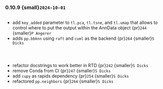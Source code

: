 ### 0.10.9 {small}`2024-10-01`

```{rubric} Features
```
* add `key_added` parameter to `tl.pca`, `tl.tsne`, and `tl.umap` that allows to control where to put the output within the AnnData object {pr}`244` {smaller}`P Angerer`
* adds `pp.bbknn` using `raft` and `cuml` as the backend {pr}`264` {smaller}`S Dicks`

```{rubric} Performance
```

```{rubric} Bug fixes
```

```{rubric} Misc
```
* refactor docstrings to work better in RTD {pr}`242` {smaller}`S Dicks`
* remove Conda from CI {pr}`247` {smaller}`S Dicks`
* add `cupy` as rapids dependency {pr}`254` {smaller}`S Dicks`
* refactored `pp.neighbors` {pr}`264` {smaller}`S Dicks`
